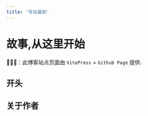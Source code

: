 ```yaml
---
title: '写在最前'
---
```


# 故事,从这里开始

🚀🚀🚀：此博客站点页面由 `VitePress` + `Github Page` 提供.

## 开头



## 关于作者

<VPTeamMembers size="small" :members="members" />

<script setup>
import { VPTeamMembers } from 'vitepress/theme'

const members = [
  {
    avatar: 'http://bucket.damokeris.xyz/bucket-node-1/面包狗.png',
    name: 'damokeris',
    title: 'Creator',
    links: [
      { icon: 'github', link: 'https://github.com/damokeris' }
    ]
  },
]
</script>
